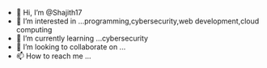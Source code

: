 - 👋 Hi, I’m @Shajith17
- 👀 I’m interested in ...programming,cybersecurity,web development,cloud computing
- 🌱 I’m currently learning ...cybersecurity
- 💞️ I’m looking to collaborate on ...
- 📫 How to reach me ...

<!---
Shajith17/Shajith17 is a ✨ special ✨ repository because its `README.md` (this file) appears on your GitHub profile.
You can click the Preview link to take a look at your changes.
--->
